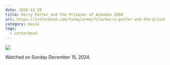 ```yaml
---
date: 2024-12-29
title: Harry Potter and the Prisoner of Azkaban 2004
url: https://letterboxd.com/funkylarma/film/harry-potter-and-the-prisoner-of-azkaban/
category: movie
tags:
  - Letterboxd
---
```


![](https://a.ltrbxd.com/resized/sm/upload/a3/0q/kf/h8/jUFjMoLh8T2CWzHUSjKCojI5SHu-0-600-0-900-crop.jpg?v=6285ee260e)

Watched on Sunday December 15, 2024.

